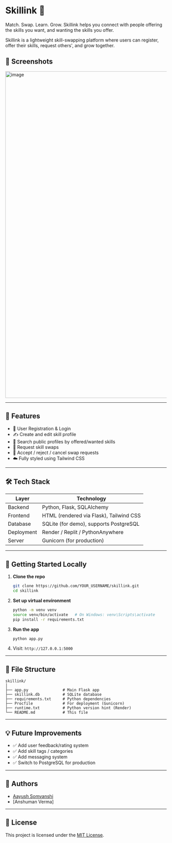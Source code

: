 # Skillink 🎯

Match. Swap. Learn. Grow. Skillink helps you connect with people offering the skills you want, and wanting the skills you offer.

Skillink is a lightweight skill-swapping platform where users can register, offer their skills, request others', and grow together. 



## 📸 Screenshots
<img width="1920" height="1020" alt="image" src="https://github.com/user-attachments/assets/9802d0b6-339f-4816-b560-56caf95d2342" />




---

## 🧠 Features

- 🔐 User Registration & Login
- ✍️ Create and edit skill profile
- 🔎 Search public profiles by offered/wanted skills
- 🔁 Request skill swaps
- 📩 Accept / reject / cancel swap requests
- ☁️ Fully styled using Tailwind CSS

---

## 🛠 Tech Stack

| Layer | Technology |
|-------|------------|
| Backend | Python, Flask, SQLAlchemy |
| Frontend | HTML (rendered via Flask), Tailwind CSS |
| Database | SQLite (for demo), supports PostgreSQL |
| Deployment | Render / Replit / PythonAnywhere |
| Server | Gunicorn (for production) |

---

## 🚀 Getting Started Locally

1. **Clone the repo**
   ```bash
   git clone https://github.com/YOUR_USERNAME/skillink.git
   cd skillink
   ```

2. **Set up virtual environment**
   ```bash
   python -m venv venv
   source venv/bin/activate   # On Windows: venv\Scripts\activate
   pip install -r requirements.txt
   ```

3. **Run the app**
   ```bash
   python app.py
   ```

4. Visit: `http://127.0.0.1:5000`

---

## 📂 File Structure

```
skillink/
│
├── app.py               # Main Flask app
├── skillink.db          # SQLite database
├── requirements.txt     # Python dependencies
├── Procfile             # For deployment (Gunicorn)
├── runtime.txt          # Python version hint (Render)
└── README.md            # This file
```

---

## 💡 Future Improvements

- ✅ Add user feedback/rating system
- ✅ Add skill tags / categories
- ✅ Add messaging system
- ✅ Switch to PostgreSQL for production

---

## 👥 Authors

- [Aayush Somvanshi](https://github.com/AayushSomvanshi)
- [Anshuman Verma]


---

## 📃 License

This project is licensed under the [MIT License](LICENSE).
